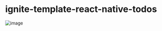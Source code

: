 # ignite-template-react-native-todos

![image](https://user-images.githubusercontent.com/6579736/192692607-d953b227-8235-44f2-911f-851958449dce.png)
